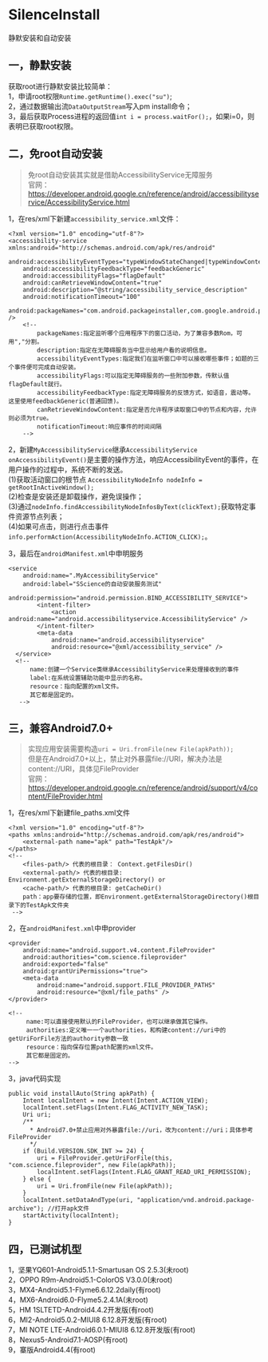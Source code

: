 # SilenceInstall
静默安装和自动安装    

一，静默安装  
------------    
获取root进行静默安装比较简单：  
1，申请root权限`Runtime.getRuntime().exec("su")`;  
2，通过数据输出流`DataOutputStream`写入pm install命令；  
3，最后获取Process进程的返回值`int i = process.waitFor();`，如果i=0，则表明已获取root权限。    

二，免root自动安装  
------------  
>免root自动安装其实就是借助AccessibilityService无障服务  
>官网：https://developer.android.google.cn/reference/android/accessibilityservice/AccessibilityService.html  
  
1，在res/xml下新建`accessibility_service.xml`文件：  
```
<?xml version="1.0" encoding="utf-8"?>
<accessibility-service xmlns:android="http://schemas.android.com/apk/res/android"
    android:accessibilityEventTypes="typeWindowStateChanged|typeWindowContentChanged|typeViewScrolled"
    android:accessibilityFeedbackType="feedbackGeneric"
    android:accessibilityFlags="flagDefault"
    android:canRetrieveWindowContent="true"
    android:description="@string/accessibility_service_description"
    android:notificationTimeout="100"
    android:packageNames="com.android.packageinstaller,com.google.android.packageinstaller,com.samsung.android.packageinstaller,com.lenovo.safecenter,com.lenovo.security,com.xiaomi.gamecenter" />
    <!--
        packageNames:指定监听哪个应用程序下的窗口活动，为了兼容多数Rom，可用","分割。
        description:指定在无障碍服务当中显示给用户看的说明信息。
        accessibilityEventTypes:指定我们在监听窗口中可以接收哪些事件；如题的三个事件便可完成自动安装。
        accessibilityFlags:可以指定无障碍服务的一些附加参数，传默认值flagDefault就行。
        accessibilityFeedbackType:指定无障碍服务的反馈方式，如语音，震动等。这里使用feedbackGeneric(普通回馈)。
        canRetrieveWindowContent:指定是否允许程序读取窗口中的节点和内容，允许则必须为true。
        notificationTimeout:响应事件的时间间隔
    -->
```  
2，新建`MyAccessibilityService`继承`AccessibilityService`   
`onAccessibilityEvent()`是主要的操作方法，响应AccessibilityEvent的事件，在用户操作的过程中，系统不断的发送。  
(1)获取活动窗口的根节点
   `AccessibilityNodeInfo nodeInfo = getRootInActiveWindow();`   
(2)检查是安装还是卸载操作，避免误操作；  
(3)通过`nodeInfo.findAccessibilityNodeInfosByText(clickText);`获取特定事件资源节点列表；  
(4)如果可点击，则进行点击事件`info.performAction(AccessibilityNodeInfo.ACTION_CLICK);`。  

3，最后在`androidManifest.xml`中申明服务  
```  
<service
    android:name=".MyAccessibilityService"
    android:label="SScience的自动安装服务测试"
    android:permission="android.permission.BIND_ACCESSIBILITY_SERVICE">
        <intent-filter>
            <action android:name="android.accessibilityservice.AccessibilityService" />
        </intent-filter>
        <meta-data
            android:name="android.accessibilityservice"
            android:resource="@xml/accessibility_service" />
  </service>  
  <!--
      name:创建一个Service类继承AccessibilityService来处理接收到的事件
      label:在系统设置辅助功能中显示的名称。
      resource：指向配置的xml文件。
      其它都是固定的。
   -->
```  
三，兼容Android7.0+  
-----  
>实现应用安装需要构造`uri = Uri.fromFile(new File(apkPath));`  
>但是在Android7.0+以上，禁止对外暴露file://URI，解决办法是content://URI，具体见FileProvider  
>官网：https://developer.android.google.cn/reference/android/support/v4/content/FileProvider.html  

1，在res/xml下新建file_paths.xml文件  
```
<?xml version="1.0" encoding="utf-8"?>
<paths xmlns:android="http://schemas.android.com/apk/res/android">
    <external-path name="apk" path="TestApk"/>
</paths>
<!--
    <files-path/> 代表的根目录： Context.getFilesDir()
    <external-path/> 代表的根目录: Environment.getExternalStorageDirectory() or
    <cache-path/> 代表的根目录: getCacheDir()
    path：app要存储的位置，即Environment.getExternalStorageDirectory()根目录下的TestApk文件夹
 -->
```  
2，在`androidManifest.xml`中申provider  

```
<provider
    android:name="android.support.v4.content.FileProvider"
    android:authorities="com.science.fileprovider"
    android:exported="false"
    android:grantUriPermissions="true">
    <meta-data
        android:name="android.support.FILE_PROVIDER_PATHS"
        android:resource="@xml/file_paths" />
</provider>  

<!--
     name:可以直接使用默认的FileProvider，也可以继承做其它操作。
     authorities:定义唯一一个authorities，和构建content://uri中的getUriForFile方法的authority参数一致
     resource：指向保存位置path配置的xml文件。
     其它都是固定的。
-->
```  
3，java代码实现  

```
public void installAuto(String apkPath) {
    Intent localIntent = new Intent(Intent.ACTION_VIEW);
    localIntent.setFlags(Intent.FLAG_ACTIVITY_NEW_TASK);
    Uri uri;
    /**
      * Android7.0+禁止应用对外暴露file://uri，改为content://uri；具体参考FileProvider
      */
    if (Build.VERSION.SDK_INT >= 24) {
        uri = FileProvider.getUriForFile(this, "com.science.fileprovider", new File(apkPath));
        localIntent.setFlags(Intent.FLAG_GRANT_READ_URI_PERMISSION);
    } else {
        uri = Uri.fromFile(new File(apkPath));
    }
    localIntent.setDataAndType(uri, "application/vnd.android.package-archive"); //打开apk文件
    startActivity(localIntent);
}
```  
四，已测试机型  
-----  
1，坚果YQ601-Android5.1.1-Smartusan OS 2.5.3(未root)  
2，OPPO R9m-Android5.1-ColorOS V3.0.0(未root)  
3，MX4-Android5.1-Flyme6.6.12.2daily(有root)  
4，MX6-Android6.0-Flyme5.2.4.1A(未root)  
5，HM 1SLTETD-Android4.4.2开发版(有root)  
6，MI2-Android5.0.2-MIUI8 6.12.8开发版(有root)    
7，MI NOTE LTE-Android6.0.1-MIUI8 6.12.8开发版(有root)  
8，Nexus5-Android7.1-AOSP(有root)  
9，寨版Android4.4(有root) 
